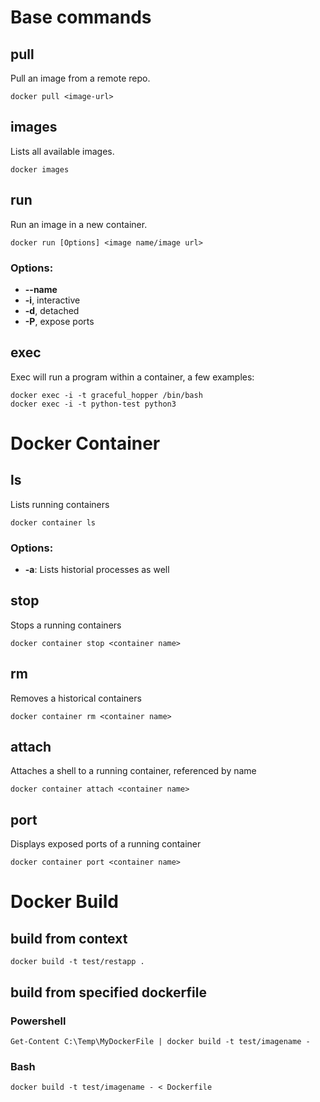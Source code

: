 # Base commands

## pull

Pull an image from a remote repo.

```console
docker pull <image-url>
```

## images

Lists all available images.

```console
docker images
```

## run

Run an image in a new container.

```console
docker run [Options] <image name/image url>
```

### Options:

- **--name** <string>
- **-i**, interactive
- **-d**, detached
- **-P**, expose ports

## exec

Exec will run a program within a container, a few examples:

```console
docker exec -i -t graceful_hopper /bin/bash
docker exec -i -t python-test python3
```

# Docker Container

## ls

Lists running containers

```console
docker container ls
```

### Options:

- **-a**: Lists historial processes as well

## stop

Stops a running containers

```console
docker container stop <container name> 
```

## rm

Removes a historical containers

```console
docker container rm <container name> 
```

## attach

Attaches a shell to a running container, referenced by name

```console
docker container attach <container name> 
```

## port

Displays exposed ports of a running container

```console
docker container port <container name> 
```

# Docker Build

## build from context
```console
docker build -t test/restapp .
```

## build from specified dockerfile

### Powershell
```console
Get-Content C:\Temp\MyDockerFile | docker build -t test/imagename -
```

### Bash
```console
docker build -t test/imagename - < Dockerfile
```


